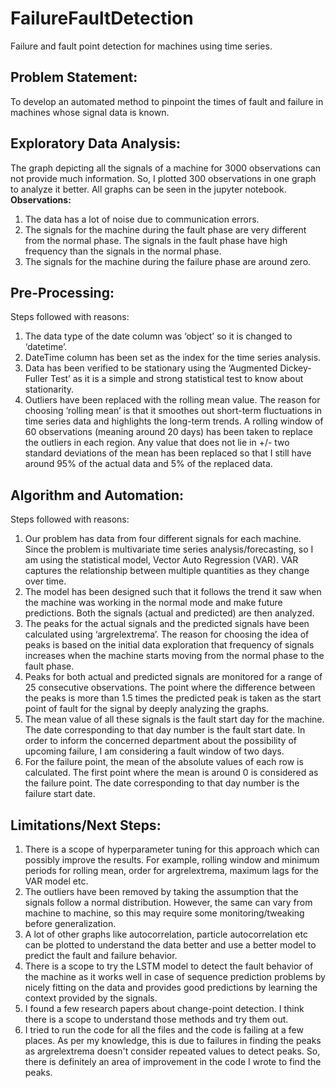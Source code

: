 # FailureFaultDetection
Failure and fault point detection for machines using time series.

## Problem Statement:
To develop an automated method to pinpoint the times of fault and failure in machines whose signal data is known.

## Exploratory Data Analysis:
The graph depicting all the signals of a machine for 3000 observations can not provide much information. So, I plotted 300 observations in one graph to analyze it better. All graphs can be seen in the jupyter notebook.
<B>Observations:</B>
1. The data has a lot of noise due to communication errors.
2. The signals for the machine during the fault phase are very different from the normal phase. The signals in the fault phase have high frequency than the signals in the normal
phase.
3. The signals for the machine during the failure phase are around zero.

## Pre-Processing:
Steps followed with reasons:
1. The data type of the date column was ‘object’ so it is changed to ‘datetime’.
2. DateTime column has been set as the index for the time series analysis.
3. Data has been verified to be stationary using the ‘Augmented Dickey-Fuller Test’ as it is a simple and strong statistical test to know about stationarity.
4. Outliers have been replaced with the rolling mean value. The reason for choosing ‘rolling mean’ is that it smoothes out short-term fluctuations in time series data and highlights
the long-term trends. A rolling window of 60 observations (meaning around 20 days) has been taken to replace the outliers in each region. Any value that does not lie in +/- two
standard deviations of the mean has been replaced so that I still have around 95% of the actual data and 5% of the replaced data.

## Algorithm and Automation:
Steps followed with reasons:
1. Our problem has data from four different signals for each machine. Since the problem is multivariate time series analysis/forecasting, so I am using the statistical model, Vector Auto Regression (VAR). VAR captures the relationship between multiple quantities as
they change over time.
2. The model has been designed such that it follows the trend it saw when the machine was working in the normal mode and make future predictions. Both the signals (actual
and predicted) are then analyzed.
3. The peaks for the actual signals and the predicted signals have been calculated using ‘argrelextrema’. The reason for choosing the idea of peaks is based on the initial data
exploration that frequency of signals increases when the machine starts moving from the normal phase to the fault phase.
4. Peaks for both actual and predicted signals are monitored for a range of 25 consecutive observations. The point where the difference between the peaks is more than 1.5 times
the predicted peak is taken as the start point of fault for the signal by deeply analyzing the graphs.
5. The mean value of all these signals is the fault start day for the machine. The date corresponding to that day number is the fault start date. In order to inform the concerned
department about the possibility of upcoming failure, I am considering a fault window of two days.
6. For the failure point, the mean of the absolute values of each row is calculated. The first point where the mean is around 0 is considered as the failure point. The date
corresponding to that day number is the failure start date.

## Limitations/Next Steps:
1. There is a scope of hyperparameter tuning for this approach which can possibly improve the results. For example, rolling window and minimum periods for rolling mean, order for
argrelextrema, maximum lags for the VAR model etc.
2. The outliers have been removed by taking the assumption that the signals follow a normal distribution. However, the same can vary from machine to machine, so this may
require some monitoring/tweaking before generalization.
3. A lot of other graphs like autocorrelation, particle autocorrelation etc can be plotted to understand the data better and use a better model to predict the fault and failure
behavior.
4. There is a scope to try the LSTM model to detect the fault behavior of the machine as it works well in case of sequence prediction problems by nicely fitting on the data and
provides good predictions by learning the context provided by the signals.
5. I found a few research papers about change-point detection. I think there is a scope to understand those methods and try them out.
6. I tried to run the code for all the files and the code is failing at a few places. As per my knowledge, this is due to failures in finding the peaks as argrelextrema doesn't consider
repeated values to detect peaks. So, there is definitely an area of improvement in the code I wrote to find the peaks.

